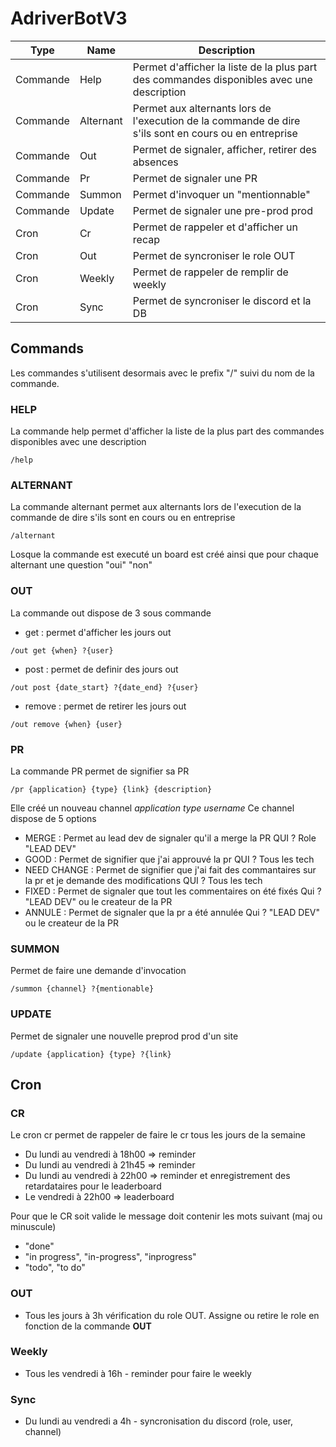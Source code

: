 # AdriverBotV3
| Type | Name | Description |
| ------ | ------ | ------ |
| Commande | Help | Permet d'afficher la liste de la plus part des commandes disponibles avec une description |
| Commande | Alternant | Permet aux alternants lors de l'execution de la commande de dire s'ils sont en cours ou en entreprise |
| Commande | Out | Permet de signaler, afficher, retirer des absences |
| Commande | Pr | Permet de signaler une PR |
| Commande | Summon | Permet d'invoquer un "mentionnable" |
| Commande | Update | Permet de signaler une pre-prod prod |
| Cron | Cr | Permet de rappeler et d'afficher un recap |
| Cron | Out | Permet de syncroniser le role OUT |
| Cron | Weekly | Permet de rappeler de remplir de weekly |
| Cron | Sync | Permet de syncroniser le discord et la DB |

## Commands
Les commandes s'utilisent desormais avec le prefix "/" suivi du nom de la commande.

### HELP
La commande help permet d'afficher la liste de la plus part des commandes disponibles avec une description
``` 
/help 
```

### ALTERNANT
La commande alternant permet aux alternants lors de l'execution de la commande de dire s'ils sont en cours ou en entreprise
``` 
/alternant 
```
Losque la commande est executé un board est créé ainsi que pour chaque alternant une question "oui" "non"


### OUT
La commande out dispose de 3 sous commande
- get : permet d'afficher les jours out
 ``` 
 /out get {when} ?{user} 
 ```
- post : permet de definir des jours out
 ``` 
 /out post {date_start} ?{date_end} ?{user}
 ```
- remove : permet  de retirer les jours out
 ``` 
 /out remove {when} {user} 
 ```

### PR
La commande PR permet de signifier sa PR
``` 
/pr {application} {type} {link} {description} 
```
Elle créé un nouveau channel _application type username_
Ce channel dispose de 5 options
- MERGE : 
Permet au lead dev de signaler qu'il a merge la PR
QUI ? Role "LEAD DEV"
- GOOD :
Permet de signifier que j'ai approuvé la pr
QUI ? Tous les tech
- NEED CHANGE :
Permet de signifier que j'ai fait des commantaires sur la pr et je demande des modifications
QUI ? Tous les tech
- FIXED :
Permet de signaler que tout les commentaires on été fixés
Qui ? "LEAD DEV" ou le createur de la PR
- ANNULE :
Permet de signaler que la pr a été annulée
Qui ? "LEAD DEV" ou le createur de la PR

### SUMMON
Permet de faire une demande d'invocation
```
/summon {channel} ?{mentionable}
```

### UPDATE
Permet de signaler une nouvelle preprod prod d'un site
```
/update {application} {type} ?{link}
```

## Cron
### CR
Le cron cr permet de rappeler de faire le cr tous les jours de la semaine
- Du lundi au vendredi à 18h00 => reminder
- Du lundi au vendredi à 21h45 => reminder
- Du lundi au vendredi à 22h00 => reminder et enregistrement des retardataires pour le leaderboard
- Le vendredi à 22h00 => leaderboard

Pour que le CR soit valide le message doit contenir les mots suivant (maj ou minuscule)
- "done"
- "in progress", "in-progress", "inprogress"
- "todo", "to do"

### OUT
- Tous les jours à 3h vérification du role OUT.
Assigne ou retire le role en fonction de la commande **OUT**

### Weekly
- Tous les vendredi à 16h - reminder pour faire le weekly

### Sync
- Du lundi au vendredi a 4h - syncronisation du discord (role, user, channel)
